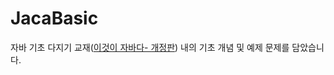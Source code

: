 # JacaBasic
자바 기초 다지기
교재([이것이 자바다- 개정판](https://www.google.co.kr/books/edition/%EC%9D%B4%EA%B2%83%EC%9D%B4_%EC%9E%90%EB%B0%94%EB%8B%A4_%EA%B0%9C%EC%A0%95%ED%8C%90/SLWGEAAAQBAJ?hl=ko&gbpv=0)) 내의 기초 개념 및 예제 문제를 담았습니다. 
